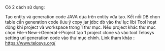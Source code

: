 Có 2 cách sử dụng:

Tạo entity và generation code JAVA dựa trên entity vừa tạo.
Kết nối DB chọn table cần generation code (lưu ý copy jar jdbc db vào thư lục lib) 
Tool hoạt động khi project và workspace trong 1 thư mục.
Nếu project khác thư mục chọn File->New->General->Project tạo 1 project clone và vào tool Telosys setting url generation code vào thư mục chính.
Link tham khảo : https://www.telosys.org/
